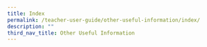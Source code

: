 ```yaml
---
title: Index
permalink: /teacher-user-guide/other-useful-information/index/
description: ""
third_nav_title: Other Useful Information
---
```

